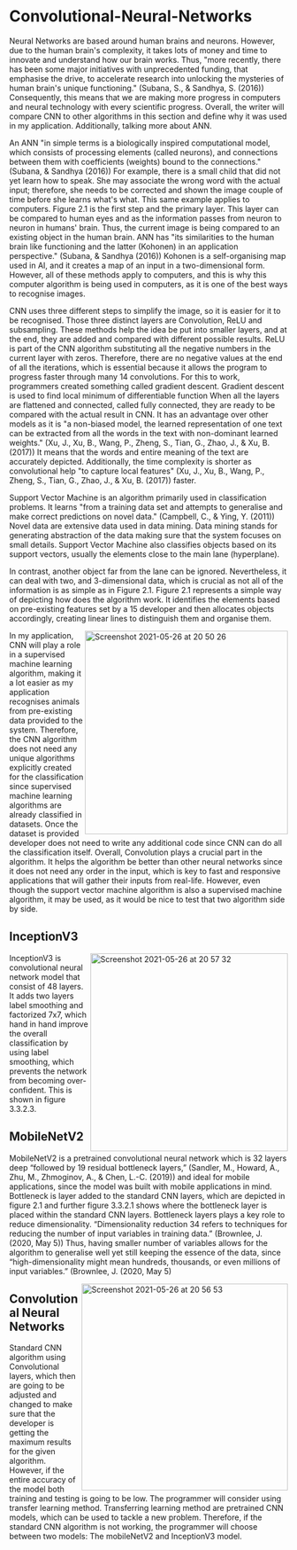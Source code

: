 # Convolutional-Neural-Networks

Neural Networks are based around human brains and neurons. However, due to the human brain's complexity, it takes lots of money and time to innovate and understand how our brain works. Thus, "more recently, there has been some major initiatives with unprecedented funding, that emphasise the drive, to accelerate research into unlocking the mysteries of human brain's unique functioning." (Subana, S., & Sandhya, S. (2016)) Consequently, this means that we are making more progress in computers and neural technology with every scientific progress. Overall, the writer will compare CNN to other algorithms in this section and define why it was used in my application. Additionally, talking more about ANN.

An ANN "in simple terms is a biologically inspired computational model, which consists of processing elements (called neurons), and connections between them with coefficients (weights) bound to the connections." (Subana, & Sandhya (2016)) For example, there is a small child that did not yet learn how to speak. She may associate the wrong word with the actual input; therefore, she needs to be corrected and shown the image couple of time before she learns what's what. This same example applies to computers. Figure 2.1 is the first step and the primary layer. This layer can be compared to human eyes and as the information passes from neuron to neuron in humans' brain. Thus, the current image is being compared to an existing object in the human brain. ANN has "its similarities to the human brain like functioning and the latter (Kohonen) in an application perspective." (Subana, & Sandhya (2016)) Kohonen is a self-organising map used in AI, and it creates a map of an input in a two-dimensional form. However, all of these methods apply to computers, and this is why this computer algorithm is being used in computers, as it is one of the best ways to recognise images.

CNN uses three different steps to simplify the image, so it is easier for it to be recognised. Those three distinct layers are Convolution, ReLU and subsampling. These methods help the idea be put into smaller layers, and at the end, they are added and compared with different possible results. ReLU is part of the CNN algorithm substituting all the negative numbers in the current layer with zeros. Therefore, there are no negative values at the end of all the iterations, which is essential because it allows the program to progress faster through many 14 convolutions. For this to work, programmers created something called gradient descent. Gradient descent is used to find local minimum of differentiable function When all the layers are flattened and connected, called fully connected, they are ready to be compared with the actual result in CNN. It has an advantage over other models as it is "a non-biased model, the learned representation of one text can be extracted from all the words in the text with non-dominant learned weights." (Xu, J., Xu, B., Wang, P., Zheng, S., Tian, G., Zhao, J., & Xu, B. (2017)) It means that the words and entire meaning of the text are accurately depicted. Additionally, the time complexity is shorter as convolutional help "to capture local features" (Xu, J., Xu, B., Wang, P., Zheng, S., Tian, G., Zhao, J., & Xu, B. (2017)) faster.

Support Vector Machine is an algorithm primarily used in classification problems. It learns "from a training data set and attempts to generalise and make correct predictions on novel data." (Campbell, C., & Ying, Y. (2011)) Novel data are extensive data used in data mining. Data mining stands for generating abstraction of the data making sure that the system focuses on small details. Support Vector Machine also classifies objects based on its support vectors, usually the elements close to the main lane (hyperplane).

In contrast, another object far from the lane can be ignored. Nevertheless, it can deal with two, and 3-dimensional data, which is crucial as not all of the information is as simple as in Figure 2.1. Figure 2.1 represents a simple way of depicting how does the algorithm work. It identifies the elements based on pre-existing features set by a 15 developer and then allocates objects accordingly, creating linear lines to distinguish them and organise them.

<img align="right" width="367" alt="Screenshot 2021-05-26 at 20 50 26" src="https://user-images.githubusercontent.com/21690621/119722298-11d34e80-be64-11eb-8263-7d5ca113960d.png">

In my application, CNN will play a role in a supervised machine learning algorithm, making it a lot easier as my application recognises animals from pre-existing data provided to the system. Therefore, the CNN algorithm does not need any unique algorithms explicitly created for the classification since supervised machine learning algorithms are already classified in datasets. Once the dataset is provided developer does not need to write any additional code since CNN can do all the classification itself. Overall, Convolution plays a crucial part in the algorithm. It helps the algorithm be better than other neural networks since it does not need any order in the input, which is key to fast and responsive applications that will gather their inputs from real-life. However, even though the support vector machine algorithm is also a supervised machine algorithm, it may be used, as it would be nice to test that two algorithm side by side.

## InceptionV3

<img align="right" width="357" alt="Screenshot 2021-05-26 at 20 57 32" src="https://user-images.githubusercontent.com/21690621/119723109-003e7680-be65-11eb-92a7-ce0aa09e4267.png">

InceptionV3 is convolutional neural network model that consist of 48 layers. It adds two layers label smoothing and factorized 7x7, which hand in hand improve the overall classification by using label smoothing, which prevents the network from becoming over-confident. This is shown in figure 3.3.2.3.

## MobileNetV2

MobileNetV2 is a pretrained convolutional neural network which is 32 layers deep “followed by 19 residual bottleneck layers,” (Sandler, M., Howard, A., Zhu, M., Zhmoginov, A., & Chen, L.-C. (2019)) and ideal for mobile applications, since the model was built with mobile applications in mind. Bottleneck is layer added to the standard CNN layers, which are depicted in figure 2.1 and further figure 3.3.2.1 shows where the bottleneck layer is placed within the standard CNN layers. Bottleneck layers plays a key role to reduce dimensionality. “Dimensionality reduction 34 refers to techniques for reducing the number of input variables in training data.” (Brownlee, J. (2020, May 5)) Thus, having smaller number of variables allows for the algorithm to generalise well yet still keeping the essence of the data, since “high-dimensionality might mean hundreds, thousands, or even millions of input variables.” (Brownlee, J. (2020, May 5)

<img align="right" width="373" alt="Screenshot 2021-05-26 at 20 56 53" src="https://user-images.githubusercontent.com/21690621/119723165-10565600-be65-11eb-9ea8-5f74aef12ea1.png">

## Convolutional Neural Networks

Standard CNN algorithm using Convolutional layers, which then are going to be adjusted and changed to make sure that the developer is getting the maximum results for the given algorithm. However, if the entire accuracy of the model both training and testing is going to be low. The programmer will consider using transfer learning method. Transferring learning method are pretrained CNN models, which can be used to tackle a new problem. Therefore, if the standard CNN algorithm is not working, the programmer will choose between two models: The mobileNetV2 and InceptionV3 model.
